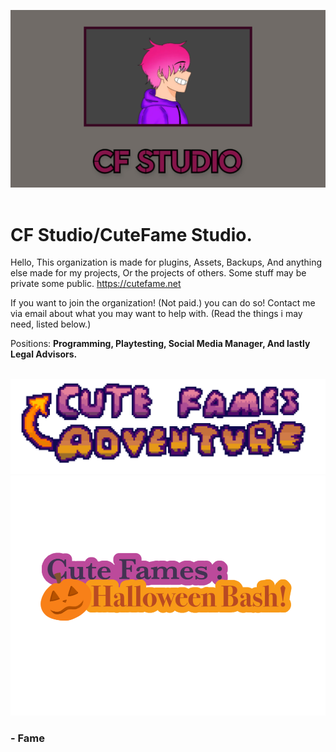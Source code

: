 
![Logo](https://github.com/Cute-Fame-Studio/ImageDB/blob/9428928b3e29c8a49f6f61ce634e40571e01c5e9/CFA-Images/CFStudio_1920_1080.jpg)
‎ ‎‎‎ 


# CF Studio/CuteFame Studio.

Hello, This organization is made for plugins, Assets, Backups, And anything else  made for my projects, Or the projects of others. Some stuff may be private some public.
https://cutefame.net

If you want to join the organization! (Not paid.) you can do so! Contact me via email about what you may want to help with. (Read the things i may need, listed below.)



Positions: **Programming, Playtesting, Social Media Manager, And lastly Legal Advisors.**


‎ 
![Logo](https://github.com/Cute-Fame-Studio/ImageDB/blob/9428928b3e29c8a49f6f61ce634e40571e01c5e9/CFA-Images/cutefametitle.png)
![Logo](https://github.com/Cute-Fame-Studio/ImageDB/blob/ff34eeee3233b11f81f4ae2dc557373bb1fa7888/CFA-Images/CuteFameHBTitleLogo.png)

### - Fame

